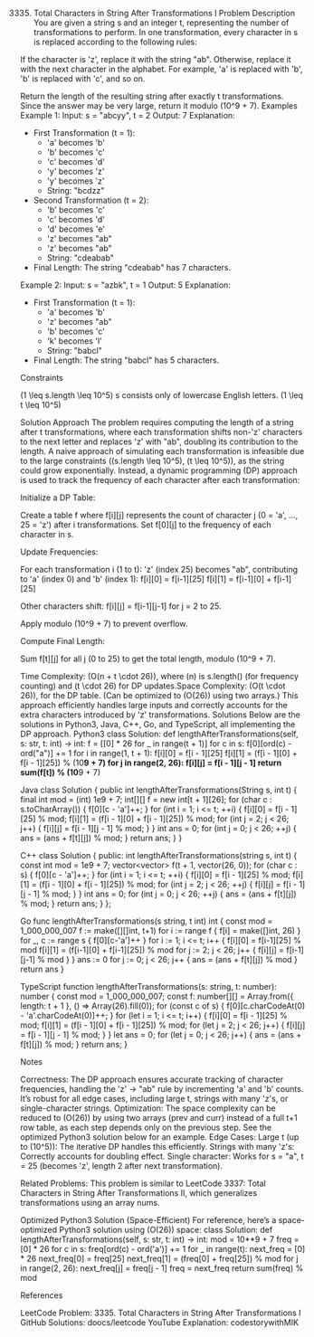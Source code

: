 3335. Total Characters in String After Transformations I
Problem Description
You are given a string s and an integer t, representing the number of transformations to perform. In one transformation, every character in s is replaced according to the following rules:

If the character is 'z', replace it with the string "ab".
Otherwise, replace it with the next character in the alphabet. For example, 'a' is replaced with 'b', 'b' is replaced with 'c', and so on.

Return the length of the resulting string after exactly t transformations.
Since the answer may be very large, return it modulo (10^9 + 7).
Examples
Example 1:
Input: s = "abcyy", t = 2
Output: 7
Explanation:
- First Transformation (t = 1):
  - 'a' becomes 'b'
  - 'b' becomes 'c'
  - 'c' becomes 'd'
  - 'y' becomes 'z'
  - 'y' becomes 'z'
  - String: "bcdzz"
- Second Transformation (t = 2):
  - 'b' becomes 'c'
  - 'c' becomes 'd'
  - 'd' becomes 'e'
  - 'z' becomes "ab"
  - 'z' becomes "ab"
  - String: "cdeabab"
- Final Length: The string "cdeabab" has 7 characters.

Example 2:
Input: s = "azbk", t = 1
Output: 5
Explanation:
- First Transformation (t = 1):
  - 'a' becomes 'b'
  - 'z' becomes "ab"
  - 'b' becomes 'c'
  - 'k' becomes 'l'
  - String: "babcl"
- Final Length: The string "babcl" has 5 characters.

Constraints

(1 \leq s.length \leq 10^5)
s consists only of lowercase English letters.
(1 \leq t \leq 10^5)

Solution Approach
The problem requires computing the length of a string after t transformations, where each transformation shifts non-'z' characters to the next letter and replaces 'z' with "ab", doubling its contribution to the length. A naive approach of simulating each transformation is infeasible due to the large constraints ((s.length \leq 10^5), (t \leq 10^5)), as the string could grow exponentially.
Instead, a dynamic programming (DP) approach is used to track the frequency of each character after each transformation:

Initialize a DP Table:

Create a table f where f[i][j] represents the count of character j (0 = 'a', ..., 25 = 'z') after i transformations.
Set f[0][j] to the frequency of each character in s.


Update Frequencies:

For each transformation i (1 to t):
'z' (index 25) becomes "ab", contributing to 'a' (index 0) and 'b' (index 1):
f[i][0] = f[i-1][25]
f[i][1] = f[i-1][0] + f[i-1][25]


Other characters shift: f[i][j] = f[i-1][j-1] for j = 2 to 25.


Apply modulo (10^9 + 7) to prevent overflow.


Compute Final Length:

Sum f[t][j] for all j (0 to 25) to get the total length, modulo (10^9 + 7).



Time Complexity: (O(n + t \cdot 26)), where (n) is s.length() (for frequency counting) and (t \cdot 26) for DP updates.Space Complexity: (O(t \cdot 26)), for the DP table. (Can be optimized to (O(26)) using two arrays.)
This approach efficiently handles large inputs and correctly accounts for the extra characters introduced by 'z' transformations.
Solutions
Below are the solutions in Python3, Java, C++, Go, and TypeScript, all implementing the DP approach.
Python3
class Solution:
    def lengthAfterTransformations(self, s: str, t: int) -> int:
        f = [[0] * 26 for _ in range(t + 1)]
        for c in s:
            f[0][ord(c) - ord("a")] += 1
        for i in range(1, t + 1):
            f[i][0] = f[i - 1][25]
            f[i][1] = (f[i - 1][0] + f[i - 1][25]) % (10**9 + 7)
            for j in range(2, 26):
                f[i][j] = f[i - 1][j - 1]
        return sum(f[t]) % (10**9 + 7)

Java
class Solution {
    public int lengthAfterTransformations(String s, int t) {
        final int mod = (int) 1e9 + 7;
        int[][] f = new int[t + 1][26];
        for (char c : s.toCharArray()) {
            f[0][c - 'a']++;
        }
        for (int i = 1; i <= t; ++i) {
            f[i][0] = f[i - 1][25] % mod;
            f[i][1] = (f[i - 1][0] + f[i - 1][25]) % mod;
            for (int j = 2; j < 26; j++) {
                f[i][j] = f[i - 1][j - 1] % mod;
            }
        }
        int ans = 0;
        for (int j = 0; j < 26; ++j) {
            ans = (ans + f[t][j]) % mod;
        }
        return ans;
    }
}

C++
class Solution {
public:
    int lengthAfterTransformations(string s, int t) {
        const int mod = 1e9 + 7;
        vector<vector<int>> f(t + 1, vector<int>(26, 0));
        for (char c : s) {
            f[0][c - 'a']++;
        }
        for (int i = 1; i <= t; ++i) {
            f[i][0] = f[i - 1][25] % mod;
            f[i][1] = (f[i - 1][0] + f[i - 1][25]) % mod;
            for (int j = 2; j < 26; ++j) {
                f[i][j] = f[i - 1][j - 1] % mod;
            }
        }
        int ans = 0;
        for (int j = 0; j < 26; ++j) {
            ans = (ans + f[t][j]) % mod;
        }
        return ans;
    }
};

Go
func lengthAfterTransformations(s string, t int) int {
    const mod = 1_000_000_007
    f := make([][]int, t+1)
    for i := range f {
        f[i] = make([]int, 26)
    }
    for _, c := range s {
        f[0][c-'a']++
    }
    for i := 1; i <= t; i++ {
        f[i][0] = f[i-1][25] % mod
        f[i][1] = (f[i-1][0] + f[i-1][25]) % mod
        for j := 2; j < 26; j++ {
            f[i][j] = f[i-1][j-1] % mod
        }
    }
    ans := 0
    for j := 0; j < 26; j++ {
        ans = (ans + f[t][j]) % mod
    }
    return ans
}

TypeScript
function lengthAfterTransformations(s: string, t: number): number {
    const mod = 1_000_000_007;
    const f: number[][] = Array.from({ length: t + 1 }, () => Array(26).fill(0));
    for (const c of s) {
        f[0][c.charCodeAt(0) - 'a'.charCodeAt(0)]++;
    }
    for (let i = 1; i <= t; i++) {
        f[i][0] = f[i - 1][25] % mod;
        f[i][1] = (f[i - 1][0] + f[i - 1][25]) % mod;
        for (let j = 2; j < 26; j++) {
            f[i][j] = f[i - 1][j - 1] % mod;
        }
    }
    let ans = 0;
    for (let j = 0; j < 26; j++) {
        ans = (ans + f[t][j]) % mod;
    }
    return ans;
}

Notes

Correctness: The DP approach ensures accurate tracking of character frequencies, handling the 'z' → "ab" rule by incrementing 'a' and 'b' counts. It’s robust for all edge cases, including large t, strings with many 'z's, or single-character strings.
Optimization: The space complexity can be reduced to (O(26)) by using two arrays (prev and curr) instead of a full t+1 row table, as each step depends only on the previous step. See the optimized Python3 solution below for an example.
Edge Cases:
Large t (up to (10^5)): The iterative DP handles this efficiently.
Strings with many 'z's: Correctly accounts for doubling effect.
Single character: Works for s = "a", t = 25 (becomes 'z', length 2 after next transformation).


Related Problems: This problem is similar to LeetCode 3337: Total Characters in String After Transformations II, which generalizes transformations using an array nums.

Optimized Python3 Solution (Space-Efficient)
For reference, here’s a space-optimized Python3 solution using (O(26)) space:
class Solution:
    def lengthAfterTransformations(self, s: str, t: int) -> int:
        mod = 10**9 + 7
        freq = [0] * 26
        for c in s:
            freq[ord(c) - ord('a')] += 1
        for _ in range(t):
            next_freq = [0] * 26
            next_freq[0] = freq[25]
            next_freq[1] = (freq[0] + freq[25]) % mod
            for j in range(2, 26):
                next_freq[j] = freq[j - 1]
            freq = next_freq
        return sum(freq) % mod

References

LeetCode Problem: 3335. Total Characters in String After Transformations I
GitHub Solutions: doocs/leetcode
YouTube Explanation: codestorywithMIK

